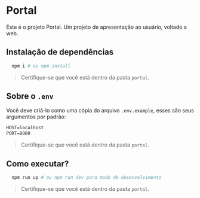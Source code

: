 # Portal

Este é o projeto Portal. Um projeto de apresentação ao usuário, voltado a web.

## Instalação de dependências

```bash
  npm i # ou npm install
```

> Certifique-se que você está dentro da pasta `portal`.

## Sobre o `.env`

Você deve criá-lo como uma cópia do arquivo `.env.example`, esses são seus argumentos por padrão:

```txt
HOST=localhost
PORT=8080
```

> Certifique-se que você está dentro da pasta `portal`.

## Como executar?

```bash
  npm run up # ou npm run dev para modo de desenvolvimento
```

> Certifique-se que você está dentro da pasta `portal`.
